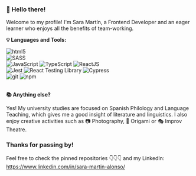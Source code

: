 ### 👋 Hello there! 
Welcome to my profile! I'm Sara Martín, a Frontend Developer and an eager learner who enjoys all the benefits of team-working. 

**💡 Languages and Tools:** 

 <div>
  <img alt="html5" src="https://img.shields.io/badge/-HTML5-E34F26?style=flat-square&logo=html5&logoColor=white" />
</div>
 <div>
  <img alt="SASS" src="https://img.shields.io/badge/SASS-hotpink.svg?&style=flat-square&logo=SASS&logoColor=white"/>
</div>
<div>
  <img alt="JavaScript" src="https://img.shields.io/badge/javascript-%23323330.svg?&style=flat-square&logo=javascript&logoColor=%23F7DF1E"/>
  <img alt="TypeScript" src="https://img.shields.io/badge/typescript-%23007ACC.svg?style=flat-square&logo=typescript&logoColor=white"/>
  <img alt="ReactJS" src="https://img.shields.io/badge/reactJS-%2320232a.svg?&style=flat-square&logo=react&logoColor=%2361DAFB"/>
</div>
<div>
  <img alt="Jest" src="https://img.shields.io/badge/-jest-%23C21325?style=flat-square&logo=jest&logoColor=white"/>
  <img alt="React Testing Library" src="https://img.shields.io/badge/-TestingLibrary-%23E33332?style=flat-square&logo=testing-library&logoColor=white"/>
  <img alt="Cypress" src="https://img.shields.io/badge/-cypress-%23E5E5E5?style=flat-square&logo=cypress&logoColor=058a5e"/>
</div>
<div>
  <img alt="git" src="https://img.shields.io/badge/git-%23F05033.svg?style=flat-square&logo=git&logoColor=white"/>
  <img alt="npm" src="https://img.shields.io/badge/NPM-%23CB3837.svg?style=flat-square&logo=npm&logoColor=white"/>
 
</div>


<br>

**📚 Anything else?**

Yes! My university studies are focused on Spanish Philology and Language Teaching, which gives me a good insight of literature and linguistics. 
I also enjoy creative activities such as 📷 Photography, 📄 Origami or 🎭 Improv Theatre.

### Thanks for passing by!
Feel free to check the pinned repositories 👇👇👇 and my LinkedIn: https://www.linkedin.com/in/sara-martin-alonso/
